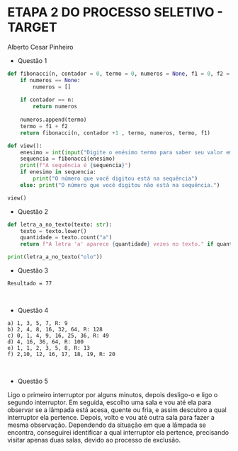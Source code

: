 # ETAPA 2 DO PROCESSO SELETIVO - TARGET
Alberto Cesar Pinheiro

- Questão 1

```python
def fibonacci(n, contador = 0, termo = 0, numeros = None, f1 = 0, f2 = 1):
    if numeros == None:
        numeros = []
    
    if contador == n:
        return numeros
    
    numeros.append(termo)
    termo = f1 + f2
    return fibonacci(n, contador +1 , termo, numeros, termo, f1)

def view():
    enesimo = int(input("Digite o enésimo termo para saber seu valor em Fibonacci: "))
    sequencia = fibonacci(enesimo)
    print(f"A sequência é {sequencia}")
    if enesimo in sequencia:
        print("O número que você digitou está na sequência")
    else: print("O número que você digitou não está na sequência.")

view()
```


- Questão 2
```python
def letra_a_no_texto(texto: str):
    texto = texto.lower()
    quantidade = texto.count("a")
    return f"A letra 'a' aparece {quantidade} vezes no texto." if quantidade > 0 else "A letra não aparece no texto."

print(letra_a_no_texto("olo"))
```

- Questão 3

``Resultado = 77``

<br>

- Questão 4
```
a) 1, 3, 5, 7, R: 9
b) 2, 4, 8, 16, 32, 64, R: 128
c) 0, 1, 4, 9, 16, 25, 36, R: 49
d) 4, 16, 36, 64, R: 100
e) 1, 1, 2, 3, 5, 8, R: 13
f) 2,10, 12, 16, 17, 18, 19, R: 20
```

<br>

- Questão 5


Ligo o primeiro interruptor por alguns minutos, depois desligo-o e ligo o segundo interruptor. Em seguida, escolho uma sala e vou até ela para observar se a lâmpada está acesa, quente ou fria, e assim descubro a qual interruptor ela pertence. Depois, volto e vou até outra sala para fazer a mesma observação. Dependendo da situação em que a lâmpada se encontra, conseguirei identificar a qual interruptor ela pertence, precisando visitar apenas duas salas, devido ao processo de exclusão.
